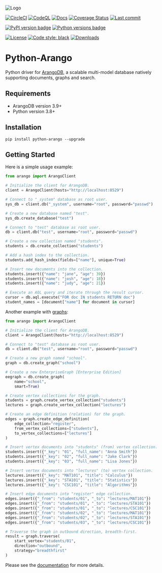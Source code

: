 ![Logo](https://user-images.githubusercontent.com/2701938/108583516-c3576680-72ee-11eb-883f-2d9b52e74e45.png)

[![CircleCI](https://dl.circleci.com/status-badge/img/gh/arangodb/python-arango/tree/main.svg?style=svg)](https://dl.circleci.com/status-badge/redirect/gh/arangodb/python-arango/tree/main)
[![CodeQL](https://github.com/arangodb/python-arango/actions/workflows/codeql.yaml/badge.svg)](https://github.com/arangodb/python-arango/actions/workflows/codeql.yaml)
[![Docs](https://github.com/arangodb/python-arango/actions/workflows/docs.yaml/badge.svg)](https://github.com/arangodb/python-arango/actions/workflows/docs.yaml)
[![Coverage Status](https://codecov.io/gh/arangodb/python-arango/branch/main/graph/badge.svg?token=M8zrjrzsUY)](https://codecov.io/gh/arangodb/python-arango)
[![Last commit](https://img.shields.io/github/last-commit/arangodb/python-arango)](https://github.com/arangodb/python-arango/commits/master)

[![PyPI version badge](https://img.shields.io/pypi/v/python-arango?color=3775A9&style=for-the-badge&logo=pypi&logoColor=FFD43B)](https://pypi.org/project/python-arango/)
[![Python versions badge](https://img.shields.io/badge/3.8%2B-3776AB?style=for-the-badge&logo=python&logoColor=FFD43B&label=Python)](https://pypi.org/project/python-arango/)

[![License](https://img.shields.io/github/license/arangodb/python-arango?color=9E2165&style=for-the-badge)](https://github.com/arangodb/python-arango/blob/master/LICENSE)
[![Code style: black](https://img.shields.io/static/v1?style=for-the-badge&label=code%20style&message=black&color=black)](https://github.com/psf/black)
[![Downloads](https://img.shields.io/pepy/dt/python-arango?style=for-the-badge&color=282661
)](https://pepy.tech/project/python-arango)

# Python-Arango

Python driver for [ArangoDB](https://www.arangodb.com), a scalable multi-model
database natively supporting documents, graphs and search.

## Requirements

- ArangoDB version 3.9+
- Python version 3.8+

## Installation

```shell
pip install python-arango --upgrade
```

## Getting Started

Here is a simple usage example:

```python
from arango import ArangoClient

# Initialize the client for ArangoDB.
client = ArangoClient(hosts="http://localhost:8529")

# Connect to "_system" database as root user.
sys_db = client.db("_system", username="root", password="passwd")

# Create a new database named "test".
sys_db.create_database("test")

# Connect to "test" database as root user.
db = client.db("test", username="root", password="passwd")

# Create a new collection named "students".
students = db.create_collection("students")

# Add a hash index to the collection.
students.add_hash_index(fields=["name"], unique=True)

# Insert new documents into the collection.
students.insert({"name": "jane", "age": 39})
students.insert({"name": "josh", "age": 18})
students.insert({"name": "judy", "age": 21})

# Execute an AQL query and iterate through the result cursor.
cursor = db.aql.execute("FOR doc IN students RETURN doc")
student_names = [document["name"] for document in cursor]
```

Another example with [graphs](https://www.arangodb.com/docs/stable/graphs.html):

```python
from arango import ArangoClient

# Initialize the client for ArangoDB.
client = ArangoClient(hosts="http://localhost:8529")

# Connect to "test" database as root user.
db = client.db("test", username="root", password="passwd")

# Create a new graph named "school".
graph = db.create_graph("school")

# Create a new EnterpriseGraph [Enterprise Edition]
eegraph = db.create_graph(
    name="school",
    smart=True)

# Create vertex collections for the graph.
students = graph.create_vertex_collection("students")
lectures = graph.create_vertex_collection("lectures")

# Create an edge definition (relation) for the graph.
edges = graph.create_edge_definition(
    edge_collection="register",
    from_vertex_collections=["students"],
    to_vertex_collections=["lectures"]
)

# Insert vertex documents into "students" (from) vertex collection.
students.insert({"_key": "01", "full_name": "Anna Smith"})
students.insert({"_key": "02", "full_name": "Jake Clark"})
students.insert({"_key": "03", "full_name": "Lisa Jones"})

# Insert vertex documents into "lectures" (to) vertex collection.
lectures.insert({"_key": "MAT101", "title": "Calculus"})
lectures.insert({"_key": "STA101", "title": "Statistics"})
lectures.insert({"_key": "CSC101", "title": "Algorithms"})

# Insert edge documents into "register" edge collection.
edges.insert({"_from": "students/01", "_to": "lectures/MAT101"})
edges.insert({"_from": "students/01", "_to": "lectures/STA101"})
edges.insert({"_from": "students/01", "_to": "lectures/CSC101"})
edges.insert({"_from": "students/02", "_to": "lectures/MAT101"})
edges.insert({"_from": "students/02", "_to": "lectures/STA101"})
edges.insert({"_from": "students/03", "_to": "lectures/CSC101"})

# Traverse the graph in outbound direction, breadth-first.
result = graph.traverse(
    start_vertex="students/01",
    direction="outbound",
    strategy="breadthfirst"
)
```

Please see the [documentation](https://docs.python-arango.com) for more details.
